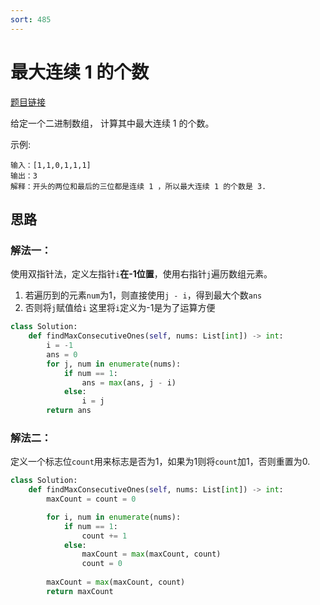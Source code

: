 ```yaml
---
sort: 485
---
```

# 最大连续 1 的个数

[题目链接](https://leetcode-cn.com/problems/max-consecutive-ones/)

给定一个二进制数组， 计算其中最大连续 1 的个数。

示例:
```
输入：[1,1,0,1,1,1]
输出：3
解释：开头的两位和最后的三位都是连续 1 ，所以最大连续 1 的个数是 3.
```


## 思路

### 解法一：
使用双指针法，定义左指针`i`**在-1位置**，使用右指针`j`遍历数组元素。
1. 若遍历到的元素`num`为1，则直接使用`j - i`，得到最大个数`ans`
2. 否则将`j`赋值给`i`
这里将`i`定义为-1是为了运算方便
```python
class Solution:
    def findMaxConsecutiveOnes(self, nums: List[int]) -> int:
        i = -1
        ans = 0
        for j, num in enumerate(nums):
            if num == 1:
                ans = max(ans, j - i)
            else:
                i = j
        return ans
```
### 解法二：
定义一个标志位`count`用来标志是否为1，如果为1则将`count`加1，否则重置为0.
```python
class Solution:
    def findMaxConsecutiveOnes(self, nums: List[int]) -> int:
        maxCount = count = 0

        for i, num in enumerate(nums):
            if num == 1:
                count += 1
            else:
                maxCount = max(maxCount, count)
                count = 0
        
        maxCount = max(maxCount, count)
        return maxCount
```
